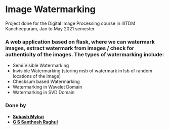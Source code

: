 # Image Watermarking

Project done for the Digital Image Processing course in IIITDM Kancheepuram, Jan to May 2021 semester

### A web application based on flask, where we can watermark images, extract watermark from images / check for authenticity of the images. The types of watermarking include:
* Semi Visible Watermarking
* Invisible Watermarking (storing msb of watermark in lsb of random locations of the image)
* Checksum based Watermarking
* Watermarking in Wavelet Domain
* Watermarking in SVD Domain

### Done by 

* __[Subash Mylraj](https://github.com/SubZer0811)__
* __[G S Santhosh Raghul](https://github.com/santhosh-raghul)__
